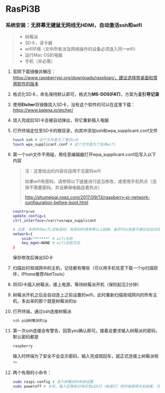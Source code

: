# RasPi3B

### 系统安装：无屏幕无键鼠无网线无HDMI，自动激活ssh和wifi

> - 树莓派
> - SD卡，读卡器
> - wifi环境（文中所有涉及网络操作的设备必须连入同一wifi）
> - 运行Mac OS的电脑
> - 手机（非必需）

1. 官网下载镜像并解压：https://www.raspberrypi.org/downloads/raspbian/，建议选择带桌面和常用软件的版本

2. 格式化SD卡，命名保持默认即可，格式为**MS-DOS(FAT)**，方案为**主引导记录**

3. 使用**Etcher**将镜像烧入SD卡，没有这个软件的可以在这里下载：https://www.balena.io/etcher/

4. 烧入完成后SD卡会被自动弹出，将它重新插入电脑

5. 打开终端定位至SD卡的根目录，向其中添加ssh和wpa_supplicant.conf文件

   ```bash
   touch ssh # 这个文件是为了激活ssh
   touch wpa_supplicant.conf # 这个文件是为了启用wifi
   ```

6. 第一个ssh文件不用碰，用任意编辑器打开wpa_supplicant.conf后写入以下内容

   > 注：这里给出的内容仅适用于无密码wifi
   >
   > 如果wifi有密码，请参照以下链接进行适当修改，或使用手机热点（选择不需要密码，并且确保电脑连着热点）
   >
   > http://shumeipai.nxez.com/2017/09/13/raspberry-pi-network-configuration-before-boot.html

   ```bash
   country=us
   update_config=1
   ctrl_interface=/var/run/wpa_supplicant
   
   # 注意：本例中的wifi没有密码，有密码时请参照以上链接，虽然可以但是不建议在此时添加多个wifi
   network={
       ssid="******" # wifi名称
       key_mgmt=NONE # wifi加密方式
   }
   ```

   保存修改后弹出SD卡

7. 扫描此时局域网中的主机，记住都有哪些（可以用手机任意下载一个ip扫描软件，iPhone推荐iNetTools）

8. 将SD卡插入树莓派，接上电源，等待树莓派开机（保险起见2分钟）

9. 树莓派开机之后会自动连上之前设置的wifi，此时重新扫描局域网内的所有主机，多出来的那个就是树莓派的ip

10. 打开终端，通过ssh连接树莓派

    ```bash
    ssh pi@树莓派的ip
    ```

11. 第一次ssh连接会有警告，回答yes确认即可。接着会要求输入树莓派的密码，默认密码都是

    ```bash
    raspberry
    ```

    输入时终端为了安全不会显示密码，输入完成按回车，就正式连接上树莓派啦～

12. 两个有用的小命令：

    ```bash
    sudo raspi-config # 进入树莓派的系统设置
    sudo poweroff # 关机，输入后等到只有红色LED灯（电源灯）亮时就表明关机结束，可以断开电源
    ```